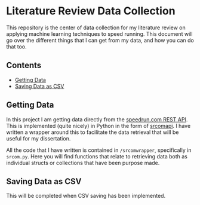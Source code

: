 # Literature Review Data Collection

This repository is the center of data collection for my literature review on
applying machine learning techniques to speed running. This document will go
over the different things that I can get from my data, and how you can do that
too.

## Contents

 - [Getting Data](#getting-data)
 - [Saving Data as CSV](#saving-data-as-csv)

## Getting Data

In this project I am getting data directly from the [speedrun.com REST
API](https://github.com/speedruncomorg/api). This is implemented (quite nicely)
in Python in the form of [srcomapi](https://github.com/blha303/srcomapi). I
have written a wrapper around this to facilitate the data retrieval that will
be useful for my dissertation.

All the code that I have written is contained in `/srcomwrapper`, specifically
in `srcom.py`. Here you will find functions that relate to retrieving data both
as individual structs or collections that have been purpose made.

## Saving Data as CSV

This will be completed when CSV saving has been implemented.
